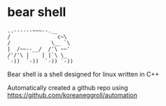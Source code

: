 # bear shell

    ..------~~~--.__
    /               c~\
    /             \__ `\
    |  /~~--__/  /'\ ~~'
    /'/'\ |    | |`\ \_
    `-))  `-))  `-)) `-))

  Bear shell is a shell designed for linux written in C++

  

Automatically created a github repo using https://github.com/koreaneggroll/automation
